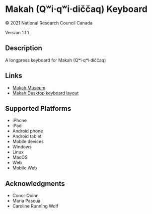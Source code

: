 Makah (Qʷi·qʷi·diččaq) Keyboard
===============================

© 2021 National Research Council Canada

Version 1.1.1

Description
-----------

A longpress keyboard for Makah (Qʷi·qʷi·diččaq)

Links
-----

 - [Makah Museum](https://makahmuseum.com/)
 - [Makah Desktop keyboard layout](https://makahmuseum.com/makah-keyboard/)

Supported Platforms
-------------------

 * iPhone
 * iPad
 * Android phone
 * Android tablet
 * Mobile devices
 * Windows
 * Linux
 * MacOS
 * Web
 * Mobile Web

Acknowledgments
---------------

 - Conor Quinn
 - Maria Pascua
 - Caroline Running Wolf
